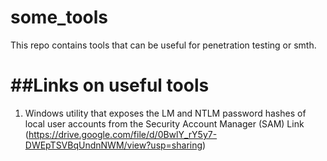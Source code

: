 # some_tools
This repo contains tools that can be useful for penetration testing or smth.

##Links on useful tools
==============================================================================================================================
1. Windows utility that exposes the LM and NTLM password hashes of local user accounts from the Security Account Manager (SAM) 
Link (https://drive.google.com/file/d/0BwlY_rY5y7-DWEpTSVBqUndnNWM/view?usp=sharing)
